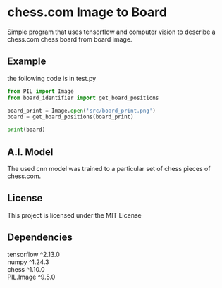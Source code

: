 # chess.com Image to Board 
Simple program that uses tensorflow and computer vision to describe a chess.com chess board from board image.

## Example
the following code is in test.py
```python
from PIL import Image
from board_identifier import get_board_positions

board_print = Image.open('src/board_print.png')
board = get_board_positions(board_print)

print(board)
```

## A.I. Model
The used cnn model was trained to a particular set of chess pieces of chess.com.

## License
This project is licensed under the MIT License

## Dependencies
tensorflow ^2.13.0\
numpy ^1.24.3\
chess ^1.10.0\
PIL.Image ^9.5.0


